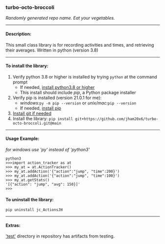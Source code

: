 ### turbo-octo-broccoli 
*Randomly generated repo name.  Eat your vegetables.*
___
#### Description:
This small class library is for recording activities and times, and retrieving their averages.
Written in python (version 3.8)
___
#### To install the library:
1. Verify python 3.8 or higher is installed by trying `python` at the command prompt
	- If needed, [install python3.8 or higher](https://www.python.org/downloads/)
	- This install should include *pip*, a Python package installer
2. Verify pip is installed (version 21.0.1 for me): 
	- *windows:*`py -m pip --version` or *unix/mac:*`pip --version`
	- If needed, [install pip](https://pip.pypa.io/en/stable/installing/)
3. [Install git if needed](https://git-scm.com/downloads) 
4. Install the library:
`pip install git+https://github.com/jham20x6/turbo-octo-broccoli.git@main`
___
#### Usage Example:
*for windows use 'py' instead of 'python3'*
```
python3
>>>import action_tracker as at
>>> my_at = at.ActionTracker()
>>> my_at.addAction('{"action":"jump", "time":200}')
>>> my_at.addAction('{"action":"jump", "time":100}')
>>> my_at.getStats()
'[{"action": "jump", "avg": 150}]'
>>> 
```
#### To uninstall the library:
`pip uninstall jc_ActionsJH`
___
#### Extras:
['test'](https://github.com/jham20x6/turbo-octo-broccoli/tree/main/action_tracker/test) directory in repository has artifacts from testing.
